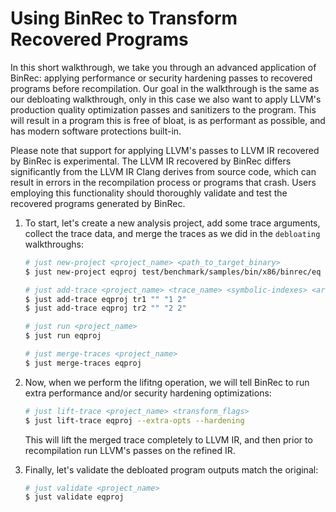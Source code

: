 # Using BinRec to Transform Recovered Programs

In this short walkthrough, we take you through an advanced application of BinRec: applying performance or security hardening passes to recovered programs before recompilation. Our goal in the walkthrough is the same as our debloating walkthrough, only in this case we also want to apply LLVM's production quality optimization passes and sanitizers to the program. This will result in a program this is free of bloat, is as performant as possible, and has modern software protections built-in.

Please note that support for applying LLVM's passes to LLVM IR recovered by BinRec is experimental. The LLVM IR recovered by BinRec differs significantly from the LLVM IR Clang derives from source code, which can result in errors in the recompilation process or programs that crash. Users employing this functionality should thoroughly validate and test the recovered programs generated by BinRec.


1. To start, let's create a new analysis project, add some trace arguments, collect the trace data, and merge the traces as we did in the `debloating` walkthroughs:

   ```bash
   # just new-project <project_name> <path_to_target_binary>
   $ just new-project eqproj test/benchmark/samples/bin/x86/binrec/eq

   # just add-trace <project_name> <trace_name> <symbolic-indexes> <args>
   $ just add-trace eqproj tr1 "" "1 2"
   $ just add-trace eqproj tr2 "" "2 2"

   # just run <project_name>
   $ just run eqproj

   # just merge-traces <project_name>
   $ just merge-traces eqproj
   ```

2. Now, when we perform the lifitng operation, we will tell BinRec to run extra performance and/or security hardening optimizations:

   ```bash
   # just lift-trace <project_name> <transform_flags>
   $ just lift-trace eqproj --extra-opts --hardening
   ```

   This will lift the merged trace completely to LLVM IR, and then prior to recompilation run LLVM's passes on the refined IR.

3. Finally, let's validate the debloated program outputs match the original:

   ```bash
   # just validate <project_name>
   $ just validate eqproj
   ```

